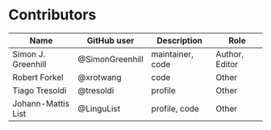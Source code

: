 # Contributors

Name               | GitHub user     | Description                          | Role
---                | ---             | ---                                  | ---
Simon J. Greenhill | @SimonGreenhill | maintainer, code                     | Author, Editor
Robert Forkel      | @xrotwang       | code                                 | Other
Tiago Tresoldi     | @tresoldi       | profile                              | Other
Johann-Mattis List | @LinguList      | profile, code                        | Other
